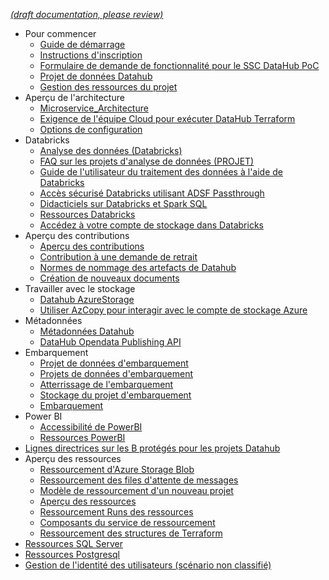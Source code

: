 [_metadata_: remarks]:- "Automatically translated with DeepL. From: /_sidebar.md"

[_(draft documentation, please review)_](/_sidebar.md)

  - Pour commencer
    - [Guide de démarrage](/fr/1-Guide-de-démarrage.md)
    - [Instructions d'inscription](/fr/2-Instructions-de-connexion.md)
    - [Formulaire de demande de fonctionnalité pour le SSC DataHub PoC](/fr/3-Formulaire-de-demande-de-fonctionnalités-pour-le-SSC-DataHub-PoC.md)
    - [Projet de données Datahub](/fr/Projet-de-données-Datahub.md)
    - [Gestion des ressources du projet](/fr/Gestion-des-ressources-du-projet.md)
  - Aperçu de l'architecture
    - [Microservice_Architecture](/fr/Architecture/Architecture-microservice.md)
    - [Exigence de l'équipe Cloud pour exécuter DataHub Terraform](/fr/Exigence-de-l'équipe-Cloud-pour-exécuter-DataHub-Terraform.md)
    - [Options de configuration](/fr/Options-de-configuration.md)
  - Databricks
    - [Analyse des données (Databricks)](/fr/Analytique-des-données-Databricks.md)
    - [FAQ sur les projets d'analyse de données (PROJET)](/fr/FAQ-sur-les-projets-d'analyse-de-données-PROJET.md)
    - [Guide de l'utilisateur du traitement des données à l'aide de Databricks](/fr/Guide-de-l'utilisateur-du-traitement-des-données-à-l'aide-de-Databricks.md)
    - [Accès sécurisé Databricks utilisant ADSF Passthrough](/fr/Accès-sécurisé-Databricks-utilisant-ADSF-Passthrough.md)
    - [Didacticiels sur Databricks et Spark SQL](/fr/Didacticiels-sur-Databricks-et-Spark-SQL.md)
    - [Ressources Databricks](/fr/Ressources-Databricks.md)
    - [Accédez à votre compte de stockage dans Databricks](/fr/Accédez-à-votre-compte-de-stockage-dans-Databricks.md)
  - Aperçu des contributions
    - [Aperçu des contributions](/fr/Contributing/Aperçu-des-contributions.md)
    - [Contribution à une demande de retrait](/fr/Contributing/Contribution-à-la-demande-de-tirage.md)
    - [Normes de nommage des artefacts de Datahub](/fr/Normes-de-nommage-des-artefacts-de-Datahub.md)
    - [Création de nouveaux documents](/fr/Contributing/Création-de-la-documentation.md)
  - Travailler avec le stockage
    - [Datahub AzureStorage](/fr/Datahub-AzureStorage.md)
    - [Utiliser AzCopy pour interagir avec le compte de stockage Azure](/fr/Utiliser-AzCopy-pour-interagir-avec-le-compte-de-stockage-Azure.md)
  - Métadonnées
    - [Métadonnées Datahub](/fr/Métadonnées-Datahub.md)
    - [DataHub Opendata Publishing API](/fr/DataHub-Opendata-Publishing-API.md)
  - Embarquement
    - [Projet de données d'embarquement](/fr/Projet-de-données-d'embarquement.md)
    - [Projets de données d'embarquement](/fr/Projets-de-données-d'embarquement.md)
    - [Atterrissage de l'embarquement](/fr/Atterrissage-de-l'embarquement.md)
    - [Stockage du projet d'embarquement](/fr/Stockage-du-projet-d'embarquement.md)
    - [Embarquement](/fr/Embarquement.md)
  - Power BI
    - [Accessibilité de PowerBI](/fr/Accessibilité-de-PowerBI.md)
    - [Ressources PowerBI](/fr/Ressources-PowerBI.md)
  - [Lignes directrices sur les B protégés pour les projets Datahub](/fr/Lignes-directrices-sur-les-B-protégés-pour-les-projets-Datahub.md)
  - Aperçu des ressources
    - [Ressourcement d'Azure Storage Blob](/fr/Resourcing/Ressourcement-d'Azure-Storage-Blob.md)
    - [Ressourcement des files d'attente de messages](/fr/Resourcing/Ressourcement-des-files-d'attente-de-messages.md)
    - [Modèle de ressourcement d'un nouveau projet](/fr/Resourcing/Modèle-de-ressourcement-d'un-nouveau-projet.md)
    - [Aperçu des ressources](/fr/Resourcing/Aperçu-des-ressources.md)
    - [Ressourcement Runs des ressources](/fr/Resourcing/Ressourcement-Runs-des-ressources.md)
    - [Composants du service de ressourcement](/fr/Resourcing/Composants-du-service-de-ressourcement.md)
    - [Ressourcement des structures de Terraform](/fr/Resourcing/Ressourcement-des-structures-de-Terraform.md)
  - [Ressources SQL Server](/fr/Ressources-SQL-Server.md)
  - [Ressources Postgresql](/fr/Ressources-Postgresql.md)
  - [Gestion de l'identité des utilisateurs (scénario non classifié)](/fr/Gestion-de-l'identité-des-utilisateurs-Scénario-non-classifié.md)
